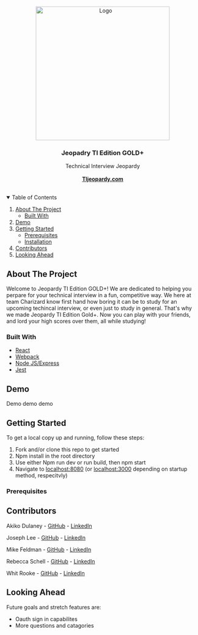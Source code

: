 <!-- PROJECT LOGO -->
<br />
<p align="center">
  <a href="https://github.com/charizard-jeopardy/jeopardy-gold-plus">
    <img src="https://www.ohio.edu/sites/ohio.edu.news/files/2021-03/Jeopardy_S37_OnSetLogo%20%28002%29.jpg" alt="Logo" length="350px" width="350px">
  </a>

  <h3 align="center">Jeopadry TI Edition GOLD+</h3>

  <p align="center">
    Technical Interview Jeopardy 
    <br /><br />
    <a href=""><strong>TIjeopardy.com</strong></a>
    <br />
    <br />
   
  </p>
</p>



<!-- TABLE OF CONTENTS -->
<details open="open">
  <summary>Table of Contents</summary>
  <ol>
    <li>
      <a href="#about-the-project">About The Project</a>
      <ul>
        <li><a href="#built-with">Built With</a></li>
      </ul>
    </li>
    <li>
      <a href="#demo">Demo</a>
    </li>
    <li>
      <a href="#getting-started">Getting Started</a>
      <ul>
        <li><a href="#prerequisites">Prerequisites</a></li>
        <li><a href="#installation">Installation</a></li>
      </ul>
    </li>
    <li><a href="#contributors">Contributors</a></li>
    <li><a href="#looking-ahead">Looking Ahead</a></li>
  </ol>
</details>


<!-- ABOUT THE PROJECT -->

## About The Project

Welcome to Jeopardy TI Edition GOLD+! We are dedicated to helping you perpare for your technical interview in a fun, competitive way. We here at team Charizard know first hand how boring it can be to study for an upcoming techincal interview, or even just to study in general. That's why we made Jeopardy TI Edition Gold+. Now you can play with your friends, and lord your high scores over them, all while studying! 

### Built With

- [React](https://reactjs.org/)
- [Webpack](https://webpack.js.org/)
- [Node JS/Express](https://nodejs.dev)
- [Jest](https://jestjs.io/)

## Demo

Demo demo demo


## Getting Started

To get a local copy up and running, follow these steps:

1. Fork and/or clone this repo to get started
2. Npm install in the root directory 
3. Use either Npm run dev or run build, then npm start 
4. Navigate to [localhost:8080](http://localhost:8080) (or [localhost:3000](http://localhost:3000) depending on startup method, respecitvly)

### Prerequisites


## Contributors

Akiko Dulaney - [GitHub](https://github.com/akikoinhd) - [LinkedIn](https://www.linkedin.com/in/akiko-hagio-dulaney/)

Joseph Lee - [GitHub](https://github.com/amplifygospel) - [LinkedIn](https://www.linkedin.com/in/joseph-lee-a97198213/)

Mike Feldman - [GitHub](https://github.com/mikeFeldman15) - [LinkedIn](https://www.linkedin.com/in/michael-feldman-eit-a82997106/)

Rebecca Schell - [GitHub](https://github.com/rschelly/) - [LinkedIn](https://www.linkedin.com/in/rschelly/)

Whit Rooke - [GitHub](https://github.com/Whitrooke) - [LinkedIn](https://www.linkedin.com/in/whit-rooke)

## Looking Ahead

Future goals and stretch features are:
- Oauth sign in capabilites  
- More questions and catagories 